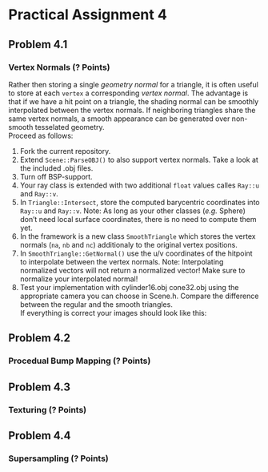 # Practical Assignment 4
## Problem 4.1 
### Vertex Normals (? Points)
Rather then storing a single _geometry normal_ for a triangle, it is often useful to store at each ```vertex``` a corresponding _vertex normal_. The advantage is that if we have a hit point on a triangle, the shading normal can be smoothly interpolated between the vertex normals. If neighboring triangles share the same vertex normals, a smooth appearance can be generated over non-smooth tesselated geometry.  
Proceed as follows:
1. Fork the current repository.
2. Extend ```Scene::ParseOBJ()``` to also support vertex normals. Take a look at the included .obj files.
3. Turn off BSP-support.
4. Your ray class is extended with two additional ```float``` values calles ```Ray::u``` and ```Ray::v```.
5. In ```Triangle::Intersect```, store the computed barycentric coordinates into ```Ray::u``` and ```Ray::v```.
Note: As long as your other classes (_e.g._ Sphere) don’t need local surface coordinates, there is no need to compute them yet.
6. In the framework is a new class ```SmoothTriangle``` which stores the vertex normals (```na```, ```nb``` and ```nc```) additionaly to the original vertex positions.
7. In ```SmoothTriangle::GetNormal()``` use the u/v coordinates of the hitpoint to interpolate between the vertex normals. Note: Interpolating normalized vectors will not return a normalized vector! Make sure to normalize your interpolated normal!
8. Test your implementation with cylinder16.obj cone32.obj using the appropriate camera you can choose in Scene.h. Compare the difference between the regular and the smooth triangles.  
If everything is correct your images should look like this:

## Problem 4.2
### Procedual Bump Mapping (? Points)

## Problem 4.3
### Texturing (? Points)

## Problem 4.4
### Supersampling (? Points)
